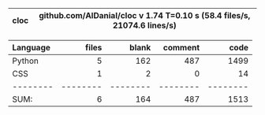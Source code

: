 cloc|github.com/AlDanial/cloc v 1.74  T=0.10 s (58.4 files/s, 21074.6 lines/s)
--- | ---

Language|files|blank|comment|code
:-------|-------:|-------:|-------:|-------:
Python|5|162|487|1499
CSS|1|2|0|14
--------|--------|--------|--------|--------
SUM:|6|164|487|1513
